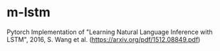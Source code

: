 # m-lstm
Pytorch Implementation of "Learning Natural Language Inference with LSTM", 2016, S. Wang et al. (https://arxiv.org/pdf/1512.08849.pdf)
